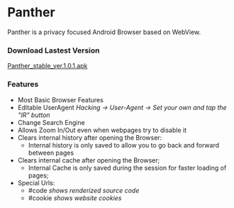 # Panther

Panther is a privacy focused Android Browser based on WebView.

### Download Lastest Version
[Panther\_stable\_ver.1.0.1.apk](https://github.com/StringManolo/Panther/releases/download/V1.0.1/Panther_stable_ver.1.0.1.apk)

### Features
- Most Basic Browser Features
- Editable UserAgent _Hacking -> User-Agent -> Set your own and tap the "IR" button_
- Change Search Engine
- Allows Zoom In/Out even when webpages try to disable it
- Clears internal history after opening the Browser:
  - Internal history is only saved to allow you to go back and forward between pages
- Clears internal cache after opening the Browser;
  - Internal Cache is only saved during the session for faster loading of pages;
- Special Urls:
  - #code _shows renderized source code_
  - #cookie _shows website cookies_
